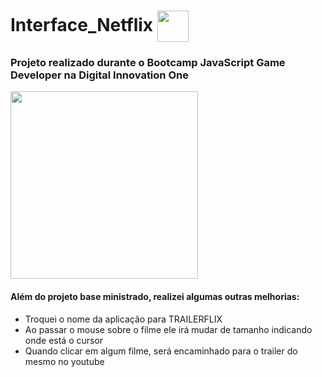# Interface_Netflix <img align="center" height="50" src="https://user-images.githubusercontent.com/67704261/118707906-7a318880-b7f1-11eb-854f-7fe36c1bd0cc.png" />

### Projeto realizado durante o Bootcamp JavaScript Game Developer na Digital Innovation One

<img align="center" height="300" src="https://user-images.githubusercontent.com/67704261/119035497-02489700-b986-11eb-815f-dd4ef5fbd3be.png" />

#### Além do projeto base ministrado, realizei algumas outras melhorias:

- Troquei o nome da aplicação para TRAILERFLIX
- Ao passar o mouse sobre o filme ele irá mudar de tamanho indicando onde está o cursor
- Quando clicar em algum filme, será encaminhado para o trailer do mesmo no youtube


